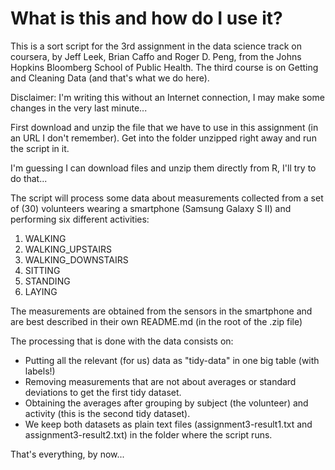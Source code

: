 What is this and how do I use it?
===================

This is a sort script for the 3rd assignment in the data science track on coursera, by Jeff Leek, Brian Caffo and Roger D. Peng,
from the Johns Hopkins Bloomberg School of Public Health. The third course is on Getting and Cleaning Data
(and that's what we do here).

Disclaimer: I'm writing this without an Internet connection, I may make some changes in the very last minute...

First download and unzip the file that we have to use in this assignment (in an URL I don't remember).
Get into the folder unzipped right away and run the script in it.

I'm guessing I can download files and unzip them directly from R, I'll try to do that...

The script will process some data about measurements collected from a set of (30) volunteers wearing a smartphone (Samsung Galaxy S II)
and performing six different activities:

1. WALKING
2. WALKING_UPSTAIRS
3. WALKING_DOWNSTAIRS
4. SITTING
5. STANDING
6. LAYING

The measurements are obtained from the sensors in the smartphone and are best described in their own README.md (in the root of the .zip file)


The processing that is done with the data consists on:
- Putting all the relevant (for us) data as "tidy-data" in one big table (with labels!)
- Removing measurements that are not about averages or standard deviations to get the first tidy dataset.
- Obtaining the averages after grouping by subject (the volunteer) and activity (this is the second tidy dataset).
- We keep both datasets as plain text files (assignment3-result1.txt and assignment3-result2.txt) in the folder where the script runs.

That's everything, by now...

